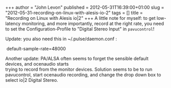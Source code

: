 +++
author = "John Levon"
published = 2012-05-31T16:39:00+01:00
slug = "2012-05-31-recording-on-linux-with-alesis-io-2"
tags = []
title = "Recording on Linux with Alesis io|2"
+++
A little note for myself: to get low-latency monitoring, and more
importantly, record at the right rate, you need to set the
Configuration-Profile to "Digital Stereo Input" in `pavucontrol`!  
  
Update: you also need this in ~/.pulse/daemon.conf :  
  
 default-sample-rate=48000  
  
Another update: PA/ALSA often seems to forget the sensible default
devices, and ocenaudio starts  
trying to record from the monitor devices. Solution seems to be to run
pavucontrol, start ocenaudio recording, and change the drop down box to
select io|2 Digital Stereo.
